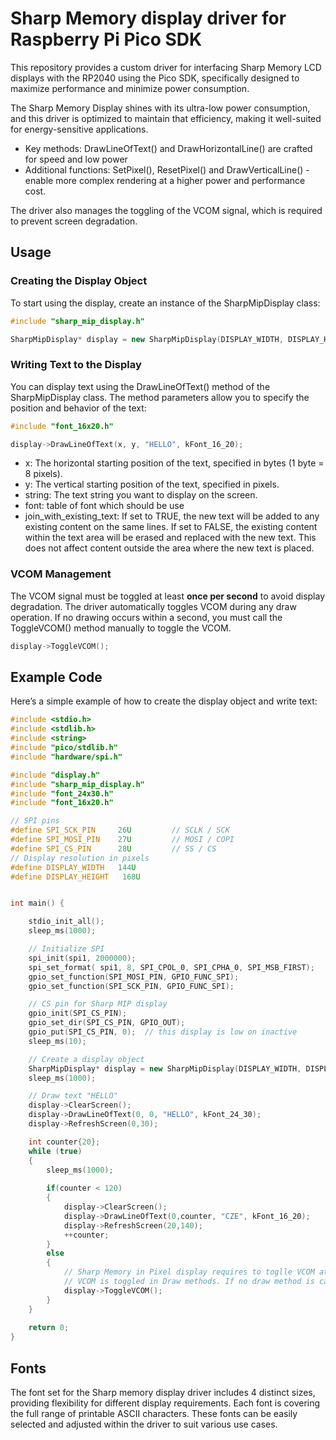 # Sharp Memory display driver for Raspberry Pi Pico SDK

This repository provides a custom driver for interfacing Sharp Memory LCD displays with the RP2040 using the Pico SDK, specifically designed to maximize performance and minimize power consumption. 

The Sharp Memory Display shines with its ultra-low power consumption, and this driver is optimized to maintain that efficiency, making it well-suited for energy-sensitive applications. 
- Key methods: DrawLineOfText() and DrawHorizontalLine() are crafted for speed and low power
- Additional functions: SetPixel(), ResetPixel() and DrawVerticalLine() - enable more complex rendering at a higher power and performance cost.

The driver also manages the toggling of the VCOM signal, which is required to prevent screen degradation.

## Usage

### Creating the Display Object
To start using the display, create an instance of the SharpMipDisplay class:
```cpp
#include "sharp_mip_display.h"

SharpMipDisplay* display = new SharpMipDisplay(DISPLAY_WIDTH, DISPLAY_HEIGHT, spi1, SPI_CS_PIN);
```

### Writing Text to the Display
You can display text using the DrawLineOfText() method of the SharpMipDisplay class. The method parameters allow you to specify the position and behavior of the text:
```cpp
#include "font_16x20.h"

display->DrawLineOfText(x, y, "HELLO", kFont_16_20);
```

- x: The horizontal starting position of the text, specified in bytes (1 byte = 8 pixels).
- y: The vertical starting position of the text, specified in pixels.
- string: The text string you want to display on the screen.
- font: table of font which should be use
- join_with_existing_text: If set to TRUE, the new text will be added to any existing content on the same lines. If set to FALSE, the existing content within the text area will be erased and replaced with the new text. This does not affect content outside the area where the new text is placed.
### VCOM Management
The VCOM signal must be toggled at least **once per second** to avoid display degradation. The driver automatically toggles VCOM during any draw operation. If no drawing occurs within a second, you must call the ToggleVCOM() method manually to toggle the VCOM.
```cpp
display->ToggleVCOM();
```

## Example Code
Here’s a simple example of how to create the display object and write text:
```cpp
#include <stdio.h>
#include <stdlib.h>
#include <string>
#include "pico/stdlib.h"
#include "hardware/spi.h"

#include "display.h"
#include "sharp_mip_display.h"
#include "font_24x30.h"
#include "font_16x20.h"

// SPI pins
#define SPI_SCK_PIN     26U         // SCLK / SCK
#define SPI_MOSI_PIN    27U         // MOSI / COPI
#define SPI_CS_PIN      28U         // SS / CS
// Display resolution in pixels
#define DISPLAY_WIDTH   144U
#define DISPLAY_HEIGHT   168U


int main() {

    stdio_init_all();
    sleep_ms(1000);

    // Initialize SPI
    spi_init(spi1, 2000000);
    spi_set_format( spi1, 8, SPI_CPOL_0, SPI_CPHA_0, SPI_MSB_FIRST);
    gpio_set_function(SPI_MOSI_PIN, GPIO_FUNC_SPI);
    gpio_set_function(SPI_SCK_PIN, GPIO_FUNC_SPI);

    // CS pin for Sharp MIP display
    gpio_init(SPI_CS_PIN);
    gpio_set_dir(SPI_CS_PIN, GPIO_OUT);
    gpio_put(SPI_CS_PIN, 0);  // this display is low on inactive
    sleep_ms(10);

    // Create a display object
    SharpMipDisplay* display = new SharpMipDisplay(DISPLAY_WIDTH, DISPLAY_HEIGHT, spi1, SPI_CS_PIN);
    sleep_ms(1000);

    // Draw text "HELLO"
    display->ClearScreen();
    display->DrawLineOfText(0, 0, "HELLO", kFont_24_30);
    display->RefreshScreen(0,30);

    int counter{20};
    while (true)
    {
        sleep_ms(1000);
        
        if(counter < 120)
        {
            display->ClearScreen();
            display->DrawLineOfText(0,counter, "CZE", kFont_16_20);
            display->RefreshScreen(20,140);
            ++counter;
        }
        else
        {
            // Sharp Memory in Pixel display requires to toglle VCOM at least once per second.
            // VCOM is toggled in Draw methods. If no draw method is called, then it is required to call ToggleVCOM()
            display->ToggleVCOM();
        }
    }
    
    return 0;
}
```

## Fonts

The font set for the Sharp memory display driver includes 4 distinct sizes, providing flexibility for different display requirements. Each font is covering the full range of printable ASCII characters. These fonts can be easily selected and adjusted within the driver to suit various use cases.
